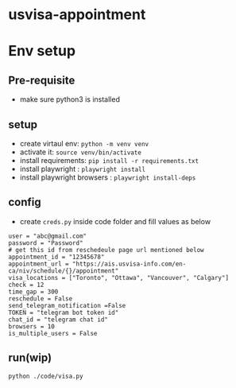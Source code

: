 # usvisa-appointment

# Env setup

## Pre-requisite
- make sure python3 is installed 

## setup
- create virtaul env: `python -m venv venv`
- activate it: `source venv/bin/activate`
- install requirements: `pip install -r requirements.txt`
- install playwright : `playwright install`
- install playwright browsers : `playwright install-deps`

## config
- create `creds.py` inside code folder and fill values as below

```
user = "abc@gmail.com"
password = "Password"
# get this id from reschedeule page url mentioned below
appointment_id = "12345678"
appointment_url = "https://ais.usvisa-info.com/en-ca/niv/schedule/{}/appointment"
visa_locations = ["Toronto", "Ottawa", "Vancouver", "Calgary"]
check = 12
time_gap = 300
reschedule = False
send_telegram_notification =False
TOKEN = "telegram bot token id"
chat_id = "telegram chat id"
browsers = 10
is_multiple_users = False
```

## run(wip)
`python ./code/visa.py`